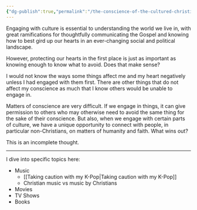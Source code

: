 ```yaml
---
{"dg-publish":true,"permalink":"/the-conscience-of-the-cultured-christian-working-title/","title":"The Conscience of the Cultured Christian (working title)","tags":["faith"],"created":"2025-05-28","updated":"2025-05-28"}
---
```



Engaging with culture is essential to understanding the world we live in, with great ramifications for thoughtfully communicating the Gospel and knowing how to best gird up our hearts in an ever-changing social and political landscape.

However, protecting our hearts in the first place is just as important as knowing enough to know what to avoid. Does that make sense?

I would not know the ways some things affect me and my heart negatively unless I had engaged with them first. There are other things that do not affect my conscience as much that I know others would be unable to engage in.

Matters of conscience are very difficult. If we engage in things, it can give permission to others who may otherwise need to avoid the same thing for the sake of their conscience. But also, when we engage with certain parts of culture, we have a unique opportunity to connect with people, in particular non-Christians, on matters of humanity and faith. What wins out?

This is an incomplete thought.

---

I dive into specific topics here:

- Music
	- [[Taking caution with my K-Pop\|Taking caution with my K-Pop]]
	- Christian music vs music by Christians
- Movies
- TV Shows
- Books
